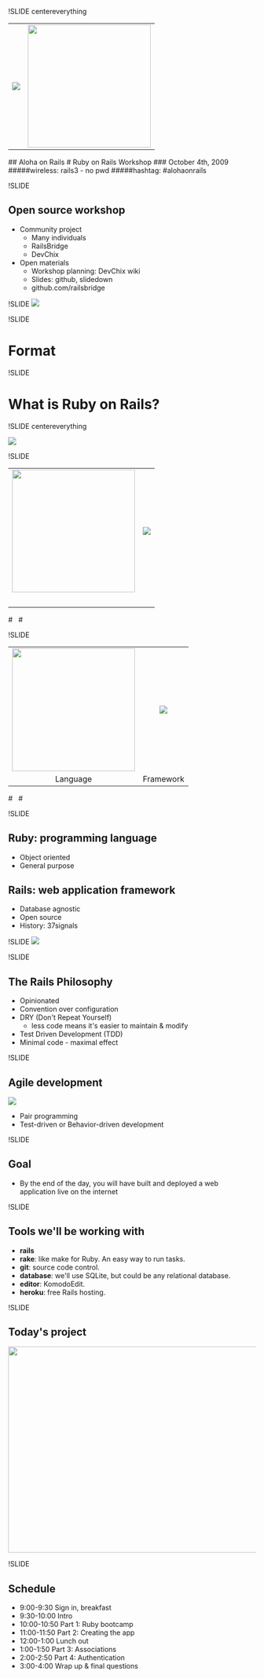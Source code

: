 !SLIDE centereverything

<table><tr><td>
<img src="img/railsbridge_logo.png">
</td><td>
<img src="img/aloha_on_rails.png" height="250">
</td></tr></table>
## Aloha on Rails
# Ruby on Rails Workshop
### October 4th, 2009
#####wireless: rails3 - no pwd
#####hashtag: #alohaonrails

!SLIDE

## Open source workshop
* Community project
  * Many individuals 
  * RailsBridge
  * DevChix
* Open materials
  * Workshop planning: DevChix wiki
  * Slides: github, slidedown
  * github.com/railsbridge

!SLIDE
<img src="img/ibm.png">

!SLIDE
# Format

!SLIDE

# What is Ruby on Rails?

!SLIDE centereverything

<img src="img/web-application.png">

!SLIDE

<table width="100%">
<tr>
<td align="center">
<img src="img/ruby-logo.jpg" width="250">
</td>
<td align="center">
<img src="img/rails_logo.jpg">
</td>
</tr>
<tr>
<td>&nbsp;</td>
<td>&nbsp;</td>
</tr>
</table>
# &nbsp;
# &nbsp;

!SLIDE

<table width="100%">
<tr>
<td align="center">
<img src="img/ruby-logo.jpg" width="250">
</td>
<td align="center">
<img src="img/rails_logo.jpg">
</td>
</tr>
<tr>
<td align="center">
<span class="big-text">Language</span>
</td>
<td align="center">
<span class="big-text">Framework</span>
</td>
</tr>
</table>
# &nbsp;
# &nbsp;

!SLIDE

## Ruby: programming language
* Object oriented
* General purpose

## Rails: web application framework
* Database agnostic
* Open source
* History: 37signals

!SLIDE
<img src="img/mvc.jpg">

!SLIDE
## The Rails Philosophy
* Opinionated
* Convention over configuration
* DRY (Don't Repeat Yourself)
    * less code means it's easier to maintain & modify
* Test Driven Development (TDD)
* Minimal code - maximal effect

!SLIDE
## Agile development

<img src="img/agile.jpg"/>

* Pair programming
* Test-driven or Behavior-driven development


!SLIDE
## Goal
* By the end of the day, you will have built and deployed a web application live on the internet

!SLIDE
## Tools we'll be working with
* **rails**
* **rake**: like make for Ruby. An easy way to run tasks.
* **git**: source code control.
* **database**: we'll use SQLite, but could be any relational database.
* **editor**: KomodoEdit.
* **heroku**: free Rails hosting.

!SLIDE
## Today's project
<a href="http://www.ultrasaurus.com/rubyworkshop/app_design/"><img src="img/unauthenticated_home-0.jpg" width="946" height="420"/></a>

!SLIDE 
## Schedule
* 9:00-9:30 Sign in, breakfast
* 9:30-10:00 Intro
* 10:00-10:50 Part 1: Ruby bootcamp
* 11:00-11:50 Part 2: Creating the app
* 12:00-1:00 Lunch out
* 1:00-1:50 Part 3: Associations
* 2:00-2:50 Part 4: Authentication
* 3:00-4:00 Wrap up & final questions
